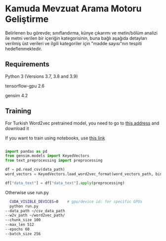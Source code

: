 # Kamuda Mevzuat Arama Motoru Geliştirme

Belirlenen bu görevde; sınıflandırma, künye çıkarımı ve metin/bölüm analizi ile metni verilen bir içeriğin kategorisinin, buna bağlı aşağıda detayları verilmiş üst verileri ve ilgili kategoriler için "madde sayısı"nın tespiti hedeflenmektedir.

## Requirements
Python 3 (Versions 3.7, 3.8 and 3.9)

tensorflow-gpu 2.6

gensim 4.2 

## Training

For Turkish Word2vec pretrained model, you need to go to <a href="https://drive.google.com/drive/folders/1IBMTAGtZ4DakSCyAoA4j7Ch0Ft1aFoww">this address</a> and download it

If you want to train using notebooks, use <a href="https://github.com/idurgar/data.ml.teknofest22/blob/master/notebooks/classification.ipynb">this link</a>

```python

import pandas as pd
from gensim.models import KeyedVectors
from text_preprocessing import preprocessing

df = pd.read_csv(data_path)
word_vectors = KeyedVectors.load_word2vec_format(word_vectors_path, binary=True)

df["data_text"] = df["data_text"].apply(preprocessing)

```

Otherwise use run.py

```bash
  CUDA_VISIBLE_DEVICES=0    # gpu/device id: for specific GPUs
  python run.py
--data_path ~/csv_data_path
--w2v_path ~/word2vec_path/
--chunk_size 100     
--max_len 512   
--epochs 60   
--batch_size 256
```

